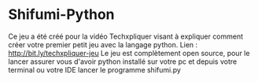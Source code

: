 # Shifumi-Python

Ce jeu a été créé pour la vidéo Techxpliquer visant à expliquer comment créer votre premier petit jeu avec la langage python.
Lien : http://bit.ly/techxpliquer-jeu
Le jeu est complètement open source, pour le lancer assurer vous d'avoir python installé sur votre pc et depuis votre terminal ou votre IDE lancer le programme shifumi.py
